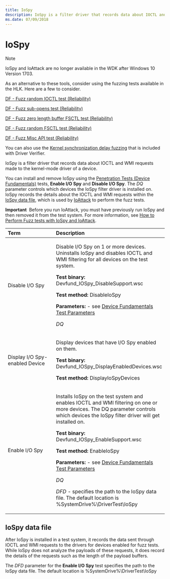```yaml
---
title: IoSpy
description: IoSpy is a filter driver that records data about IOCTL and WMI requests made to the kernel-mode driver of a device.
ms.date: 07/09/2018
---
```


# IoSpy

> [!NOTE]
> IoSpy and IoAttack are no longer available in the WDK after Windows 10 Version 1703.
>
> As an alternative to these tools, consider using the fuzzing tests available in the HLK. Here are a few to consider.
> 
> [DF - Fuzz random IOCTL test (Reliability)](/windows-hardware/test/hlk/testref/236b8ad5-0ba1-4075-80a6-ae9dafb71c94)
>
> [DF - Fuzz sub-opens test (Reliability)](/windows-hardware/test/hlk/testref/92bf534e-aa48-4aeb-b3cd-e46fb7cc7d80)
>
> [DF - Fuzz zero length buffer FSCTL test (Reliability)](/windows-hardware/test/hlk/testref/5f5f6c7e-d5db-4ff1-8cee-da47203ab070)
>
> [DF - Fuzz random FSCTL test (Reliability)](/windows-hardware/test/hlk/testref/e529e34e-076a-4978-926f-7eca333e8f4d)
>
> [DF - Fuzz Misc API test (Reliability)](/windows-hardware/test/hlk/testref/fb305d04-6e8c-4dfc-9984-9692df82fbd8)
>
> You can also use the [Kernel synchronization delay fuzzing](./kernel-synchronization-delay-fuzzing.md) that is included with Driver Verifier.
>

IoSpy is a filter driver that records data about IOCTL and WMI requests made to the kernel-mode driver of a device.

You can install and remove IoSpy using the [Penetration Tests (Device Fundamentals)](coverage-tests--device-fundamentals-.md) tests, **Enable I/O Spy** and **Disable I/O Spy**. The *DQ* parameter controls which devices the IoSpy filter driver is installed on. IoSpy records the details about the IOCTL and WMI requests within the [IoSpy data file](#iospy-data-file), which is used by [IoAttack](ioattack.md) to perform the fuzz tests.

**Important**  Before you run IoAttack, you must have previously run IoSpy and then removed it from the test system. For more information, see [How to Perform Fuzz tests with IoSpy and IoAttack](how-to-perform-fuzz-tests-with-iospy-and-ioattack.md).

 

<table>
<colgroup>
<col width="50%" />
<col width="50%" />
</colgroup>
<thead>
<tr class="header">
<th align="left">Term</th>
<th align="left">Description</th>
</tr>
</thead>
<tbody>
<tr class="odd">
<td align="left"><p><span id="Disable_I_O_Spy"></span><span id="disable_i_o_spy"></span><span id="DISABLE_I_O_SPY"></span>Disable I/O Spy</p></td>
<td align="left"><p>Disable I/O Spy on 1 or more devices. Uninstalls IoSpy and disables IOCTL and WMI filtering for all devices on the test system.</p>
<p><strong>Test binary:</strong> Devfund_IOSpy_DisableSupport.wsc</p>
<p><strong>Test method:</strong> DisableIoSpy</p>
<p><strong>Parameters:</strong> - see <a href="/windows-hardware/drivers" data-raw-source="[Device Fundamentals Test Parameters](/windows-hardware/drivers)">Device Fundamentals Test Parameters</a></p>
<p><em>DQ</em></p></td>
</tr>
<tr class="even">
<td align="left"><p><span id="Display_I_O_Spy-enabled_Device"></span><span id="display_i_o_spy-enabled_device"></span><span id="DISPLAY_I_O_SPY-ENABLED_DEVICE"></span>Display I/O Spy-enabled Device</p></td>
<td align="left"><p>Display devices that have I/O Spy enabled on them.</p>
<p><strong>Test binary:</strong> Devfund_IOSpy_DisplayEnabledDevices.wsc</p>
<p><strong>Test method:</strong> DisplayIoSpyDevices</p></td>
</tr>
<tr class="odd">
<td align="left"><p><span id="Enable_I_O_Spy_"></span><span id="enable_i_o_spy_"></span><span id="ENABLE_I_O_SPY_"></span>Enable I/O Spy</p></td>
<td align="left"><p>Installs IoSpy on the test system and enables IOCTL and WMI filtering on one or more devices. The DQ parameter controls which devices the IoSpy filter driver will get installed on.</p>
<p><strong>Test binary:</strong> Devfund_IOSpy_EnableSupport.wsc</p>
<p><strong>Test method:</strong> EnableIoSpy</p>
<p><strong>Parameters:</strong> - see <a href="/windows-hardware/drivers" data-raw-source="[Device Fundamentals Test Parameters](/windows-hardware/drivers)">Device Fundamentals Test Parameters</a></p>
<p><em>DQ</em></p>
<p><em>DFD</em> - specifies the path to the IoSpy data file. The default location is %SystemDrive%\DriverTest\IoSpy</p></td>
</tr>
</tbody>
</table>

 

## IoSpy data file

After IoSpy is installed in a test system, it records the data sent through IOCTL and WMI requests to the drivers for devices enabled for fuzz tests. While IoSpy does not analyze the payloads of these requests, it does record the details of the requests such as the length of the payload buffers.

The *DFD* parameter for the **Enable I/O Spy** test specifies the path to the IoSpy data file. The default location is %SystemDrive%\\DriverTest\\IoSpy

